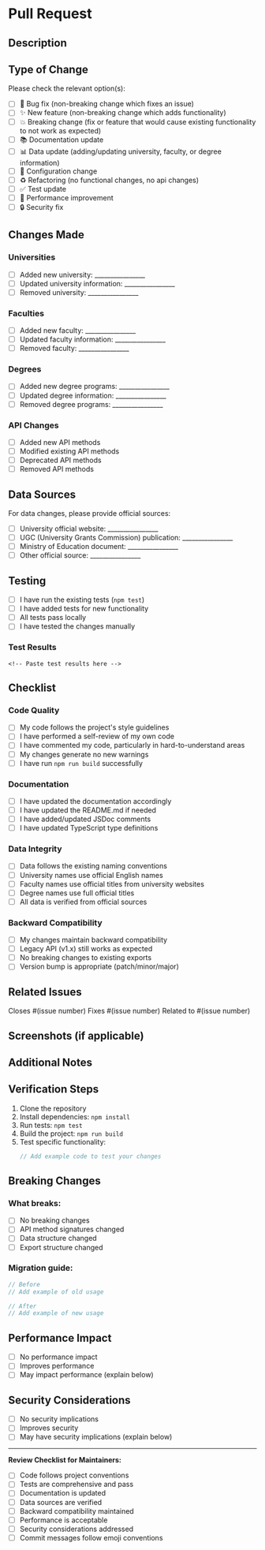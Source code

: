 # Pull Request

## Description

<!-- Provide a brief description of what this PR does -->

## Type of Change

Please check the relevant option(s):

- [ ] 🐛 Bug fix (non-breaking change which fixes an issue)
- [ ] ✨ New feature (non-breaking change which adds functionality)
- [ ] 💥 Breaking change (fix or feature that would cause existing functionality to not work as expected)
- [ ] 📚 Documentation update
- [ ] 📊 Data update (adding/updating university, faculty, or degree information)
- [ ] 🔧 Configuration change
- [ ] ♻️ Refactoring (no functional changes, no api changes)
- [ ] ✅ Test update
- [ ] 🚀 Performance improvement
- [ ] 🔒 Security fix

## Changes Made

<!-- Describe the changes made in this PR -->

### Universities
- [ ] Added new university: ________________
- [ ] Updated university information: ________________
- [ ] Removed university: ________________

### Faculties
- [ ] Added new faculty: ________________
- [ ] Updated faculty information: ________________
- [ ] Removed faculty: ________________

### Degrees
- [ ] Added new degree programs: ________________
- [ ] Updated degree information: ________________
- [ ] Removed degree programs: ________________

### API Changes
- [ ] Added new API methods
- [ ] Modified existing API methods
- [ ] Deprecated API methods
- [ ] Removed API methods

## Data Sources

<!-- If this PR includes data updates, please provide official sources -->

For data changes, please provide official sources:
- [ ] University official website: ________________
- [ ] UGC (University Grants Commission) publication: ________________
- [ ] Ministry of Education document: ________________
- [ ] Other official source: ________________

## Testing

- [ ] I have run the existing tests (`npm test`)
- [ ] I have added tests for new functionality
- [ ] All tests pass locally
- [ ] I have tested the changes manually

### Test Results
```
<!-- Paste test results here -->
```

## Checklist

### Code Quality
- [ ] My code follows the project's style guidelines
- [ ] I have performed a self-review of my own code
- [ ] I have commented my code, particularly in hard-to-understand areas
- [ ] My changes generate no new warnings
- [ ] I have run `npm run build` successfully

### Documentation
- [ ] I have updated the documentation accordingly
- [ ] I have updated the README.md if needed
- [ ] I have added/updated JSDoc comments
- [ ] I have updated TypeScript type definitions

### Data Integrity
- [ ] Data follows the existing naming conventions
- [ ] University names use official English names
- [ ] Faculty names use official titles from university websites
- [ ] Degree names use full official titles
- [ ] All data is verified from official sources

### Backward Compatibility
- [ ] My changes maintain backward compatibility
- [ ] Legacy API (v1.x) still works as expected
- [ ] No breaking changes to existing exports
- [ ] Version bump is appropriate (patch/minor/major)

## Related Issues

<!-- Link any related issues -->
Closes #(issue number)
Fixes #(issue number)
Related to #(issue number)

## Screenshots (if applicable)

<!-- Add screenshots to help explain your changes -->

## Additional Notes

<!-- Add any additional notes, concerns, or context -->

## Verification Steps

<!-- Describe how reviewers can test your changes -->

1. Clone the repository
2. Install dependencies: `npm install`
3. Run tests: `npm test`
4. Build the project: `npm run build`
5. Test specific functionality: 
   ```javascript
   // Add example code to test your changes
   ```

## Breaking Changes

<!-- If this is a breaking change, describe what breaks and how to migrate -->

### What breaks:
- [ ] No breaking changes
- [ ] API method signatures changed
- [ ] Data structure changed
- [ ] Export structure changed

### Migration guide:
```javascript
// Before
// Add example of old usage

// After  
// Add example of new usage
```

## Performance Impact

<!-- Describe any performance implications -->

- [ ] No performance impact
- [ ] Improves performance
- [ ] May impact performance (explain below)

## Security Considerations

<!-- Describe any security implications -->

- [ ] No security implications
- [ ] Improves security
- [ ] May have security implications (explain below)

---

**Review Checklist for Maintainers:**

- [ ] Code follows project conventions
- [ ] Tests are comprehensive and pass
- [ ] Documentation is updated
- [ ] Data sources are verified
- [ ] Backward compatibility maintained
- [ ] Performance is acceptable
- [ ] Security considerations addressed
- [ ] Commit messages follow emoji conventions